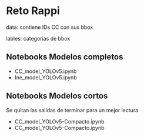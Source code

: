 # Reto Rappi
data: contiene IDs CC con sus bbox

lables: categorias de bbox

## Notebooks Modelos completos 
* CC_model_YOLOv5.ipynb
* Ine_model_YOLOv5.ipynb

## Notebooks Modelos cortos
Se quitan las salidas de terminar para un mejor lectura
* CC_model_YOLOv5-Compacto.ipynb
* CC_model_YOLOv5-Compacto.ipynb
